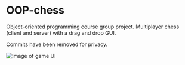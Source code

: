 # OOP-chess

Object-oriented programming course group project.
Multiplayer chess (client and server) with a drag and drop GUI.

Commits have been removed for privacy.

![image of game UI](http://i.imgur.com/V8QaUe1.png "Game UI")
